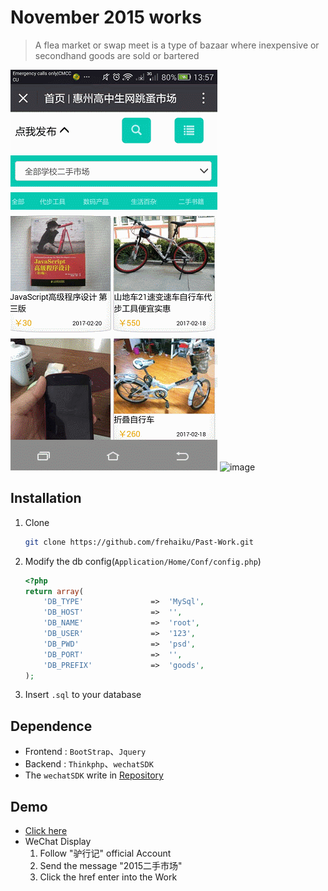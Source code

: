 ﻿# November 2015 works

> A flea market or swap meet is a type of bazaar where inexpensive or secondhand goods are sold or bartered

![image](screenshot/create.gif "发布商品")
![image](screenshot/market1.gif "大体展示")

## Installation

1. Clone

    ```bash
   git clone https://github.com/frehaiku/Past-Work.git
    ```
    
2. Modify the db config(`Application/Home/Conf/config.php`)

    ```php
    <?php
    return array(
        'DB_TYPE'               =>  'MySql',
        'DB_HOST'               =>  '',             
        'DB_NAME'               =>  'root',
        'DB_USER'               =>  '123',
        'DB_PWD'                =>  'psd',
        'DB_PORT'               =>  '',
        'DB_PREFIX'             =>  'goods',
    );
    ```

3. Insert `.sql` to your database

## Dependence

- Frontend : `BootStrap`、`Jquery`
- Backend : `Thinkphp`、`wechatSDK`
- The `wechatSDK` write in [Repository](https://github.com/frehaiku/wechatAPI)


## Demo

- [Click here](http://www.hkuboss.cn/fleamarket/)
- WeChat Display
    1. Follow "驴行记" official Account
    2. Send the message "2015二手市场"
    3. Click the href enter into the Work